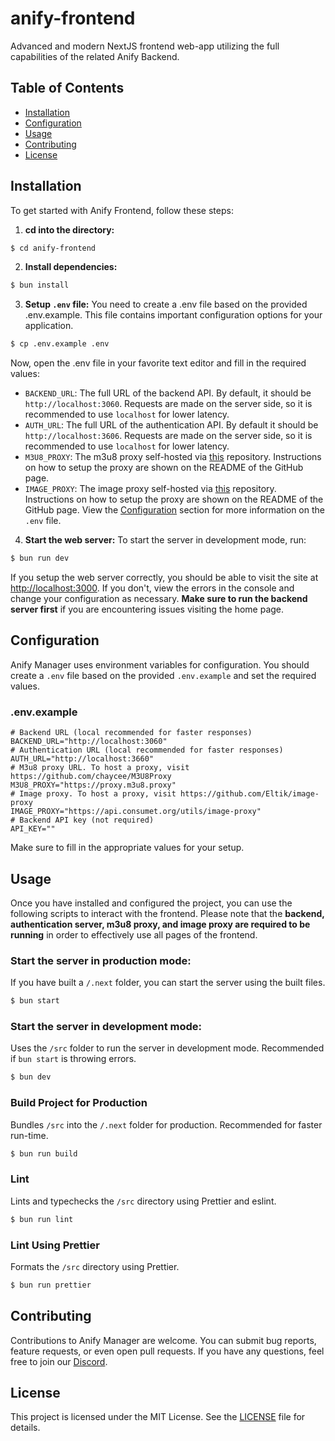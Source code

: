 # anify-frontend
Advanced and modern NextJS frontend web-app utilizing the full capabilities of the related Anify Backend.

## Table of Contents
- [Installation](#installation)
- [Configuration](#configuration)
- [Usage](#usage)
- [Contributing](#contributing)
- [License](#license)

## Installation
To get started with Anify Frontend, follow these steps:

1. **cd into the directory:**
```bash
$ cd anify-frontend
```
2. **Install dependencies:**
```bash
$ bun install
```
3. **Setup `.env` file:**
You need to create a .env file based on the provided .env.example. This file contains important configuration options for your application.
```bash
$ cp .env.example .env
```
Now, open the .env file in your favorite text editor and fill in the required values:
- `BACKEND_URL`: The full URL of the backend API. By default, it should be `http://localhost:3060`. Requests are made on the server side, so it is recommended to use `localhost` for lower latency.
- `AUTH_URL`: The full URL of the authentication API. By default it should be `http://localhost:3606`. Requests are made on the server side, so it is recommended to use `localhost` for lower latency.
- `M3U8_PROXY`: The m3u8 proxy self-hosted via [this](https://github.com/chaycee/M3U8Proxy) repository. Instructions on how to setup the proxy are shown on the README of the GitHub page.
- `IMAGE_PROXY`: The image proxy self-hosted via [this](https://github.com/Eltik/image-proxy) repository. Instructions on how to setup the proxy are shown on the README of the GitHub page.
View the [Configuration](#configuration) section for more information on the `.env` file.
4. **Start the web server:**
To start the server in development mode, run:
```bash
$ bun run dev
```
If you setup the web server correctly, you should be able to visit the site at [http://localhost:3000](http://localhost:3000). If you don't, view the errors in the console and change your configuration as necessary. **Make sure to run the backend server first** if you are encountering issues visiting the home page.

## Configuration
Anify Manager uses environment variables for configuration. You should create a `.env` file based on the provided `.env.example` and set the required values.

### .env.example
```env
# Backend URL (local recommended for faster responses)
BACKEND_URL="http://localhost:3060"
# Authentication URL (local recommended for faster responses)
AUTH_URL="http://localhost:3660"
# M3u8 proxy URL. To host a proxy, visit https://github.com/chaycee/M3U8Proxy
M3U8_PROXY="https://proxy.m3u8.proxy"
# Image proxy. To host a proxy, visit https://github.com/Eltik/image-proxy
IMAGE_PROXY="https://api.consumet.org/utils/image-proxy"
# Backend API key (not required)
API_KEY=""
```
Make sure to fill in the appropriate values for your setup.

## Usage
Once you have installed and configured the project, you can use the following scripts to interact with the frontend. Please note that the **backend, authentication server, m3u8 proxy, and image proxy are required to be running** in order to effectively use all pages of the frontend.

### Start the server in production mode:
If you have built a `/.next` folder, you can start the server using the built files.
```bash
$ bun start
```

### Start the server in development mode:
Uses the `/src` folder to run the server in development mode. Recommended if `bun start` is throwing errors.
```bash
$ bun dev
```

### Build Project for Production
Bundles `/src` into the `/.next` folder for production. Recommended for faster run-time.
```bash
$ bun run build
```

### Lint
Lints and typechecks the `/src` directory using Prettier and eslint.
```bash
$ bun run lint
```

### Lint Using Prettier
Formats the `/src` directory using Prettier.
```bash
$ bun run prettier
```

## Contributing
Contributions to Anify Manager are welcome. You can submit bug reports, feature requests, or even open pull requests. If you have any questions, feel free to join our [Discord](https://anify.tv/discord).

## License
This project is licensed under the MIT License. See the [LICENSE](/c/License) file for details.
